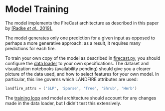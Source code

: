 # Model Training

The model implements the FireCast architecture as described in this paper by
[[Radke *et al.*, 2019].](https://www.ijcai.org/Proceedings/2019/636)

The model generates only one prediction for a given input as opposed to perhaps
a more generative approach: as a result, it requires many predictions for each fire.

To train your own copy of the model as described in [firecast.py](firecast.py),
you should configure the [data loader](wildfire_data_loader.py) to your own
specifications. The dataset and visualization notebooks (availability pending)
should give you a clearer picture of the data used, and how to select features
for your own model. In particular, this line governs which LANDFIRE attributes
are used:

```python
landfire_attrs = ('SLP', 'Sparse', 'Tree', 'Shrub', 'Herb')
```

The [training loop](train.py) and model architecture should account for any
changes made in the data loader, but I didn't test this extensively.